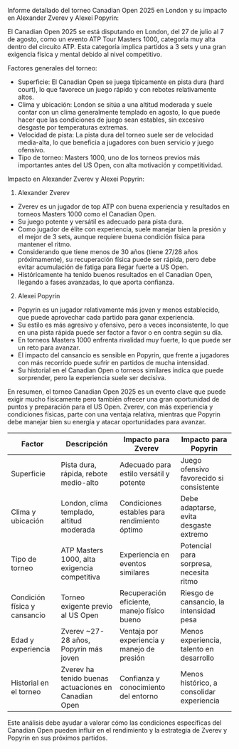 Informe detallado del torneo Canadian Open 2025 en London y su impacto en Alexander Zverev y Alexei Popyrin:

El Canadian Open 2025 se está disputando en London, del 27 de julio al 7 de agosto, como un evento ATP Tour Masters 1000, categoría muy alta dentro del circuito ATP. Esta categoría implica partidos a 3 sets y una gran exigencia física y mental debido al nivel competitivo.

Factores generales del torneo:
- Superficie: El Canadian Open se juega típicamente en pista dura (hard court), lo que favorece un juego rápido y con rebotes relativamente altos.
- Clima y ubicación: London se sitúa a una altitud moderada y suele contar con un clima generalmente templado en agosto, lo que puede hacer que las condiciones de juego sean estables, sin excesivo desgaste por temperaturas extremas.
- Velocidad de pista: La pista dura del torneo suele ser de velocidad media-alta, lo que beneficia a jugadores con buen servicio y juego ofensivo.
- Tipo de torneo: Masters 1000, uno de los torneos previos más importantes antes del US Open, con alta motivación y competitividad.

Impacto en Alexander Zverev y Alexei Popyrin:

1. Alexander Zverev
- Zverev es un jugador de top ATP con buena experiencia y resultados en torneos Masters 1000 como el Canadian Open.
- Su juego potente y versátil es adecuado para pista dura.
- Como jugador de élite con experiencia, suele manejar bien la presión y el mejor de 3 sets, aunque requiere buena condición física para mantener el ritmo.
- Considerando que tiene menos de 30 años (tiene 27/28 años próximamente), su recuperación física puede ser rápida, pero debe evitar acumulación de fatiga para llegar fuerte a US Open.
- Históricamente ha tenido buenos resultados en el Canadian Open, llegando a fases avanzadas, lo que aporta confianza.

2. Alexei Popyrin
- Popyrin es un jugador relativamente más joven y menos establecido, que puede aprovechar cada partido para ganar experiencia.
- Su estilo es más agresivo y ofensivo, pero a veces inconsistente, lo que en una pista rápida puede ser factor a favor o en contra según su día.
- En torneos Masters 1000 enfrenta rivalidad muy fuerte, lo que puede ser un reto para avanzar.
- El impacto del cansancio es sensible en Popyrin, que frente a jugadores con más recorrido puede sufrir en partidos de mucha intensidad.
- Su historial en el Canadian Open o torneos similares indica que puede sorprender, pero la experiencia suele ser decisiva.

En resumen, el torneo Canadian Open 2025 es un evento clave que puede exigir mucho físicamente pero también ofrecer una gran oportunidad de puntos y preparación para el US Open. Zverev, con más experiencia y condiciones físicas, parte con una ventaja relativa, mientras que Popyrin debe manejar bien su energía y atacar oportunidades para avanzar.

| Factor                        | Descripción                                         | Impacto para Zverev                          | Impacto para Popyrin                       |
|-------------------------------|-----------------------------------------------------|----------------------------------------------|--------------------------------------------|
| Superficie                    | Pista dura, rápida, rebote medio-alto               | Adecuado para estilo versátil y potente      | Juego ofensivo favorecido si consistente  |
| Clima y ubicación             | London, clima templado, altitud moderada            | Condiciones estables para rendimiento óptimo| Debe adaptarse, evita desgaste extremo    |
| Tipo de torneo                | ATP Masters 1000, alta exigencia competitiva        | Experiencia en eventos similares              | Potencial para sorpresa, necesita ritmo   |
| Condición física y cansancio | Torneo exigente previo al US Open                    | Recuperación eficiente, manejo físico bueno  | Riesgo de cansancio, la intensidad pesa   |
| Edad y experiencia            | Zverev ~27-28 años, Popyrin más joven                | Ventaja por experiencia y manejo de presión  | Menos experiencia, talento en desarrollo  |
| Historial en el torneo        | Zverev ha tenido buenas actuaciones en Canadian Open| Confianza y conocimiento del entorno         | Menos histórico, a consolidar experiencia |

Este análisis debe ayudar a valorar cómo las condiciones específicas del Canadian Open pueden influir en el rendimiento y la estrategia de Zverev y Popyrin en sus próximos partidos.
